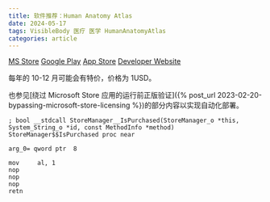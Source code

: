 ```yaml
---
title: 软件推荐：Human Anatomy Atlas
date: 2024-05-17
tags: VisibleBody 医疗 医学 HumanAnatomyAtlas
categories: article
---
```


[MS Store](https://apps.microsoft.com/detail/9ncgktbt3s2q?hl=en-us&gl=US) [Google Play](https://play.google.com/store/apps/details?id=com.visiblebody.atlas) [App Store](https://apps.apple.com/hk/app/human-anatomy-atlas-2024/id1117998129) [Developer Website](https://www.visiblebody.com/)

每年的 10-12 月可能会有特价，价格为 1USD。

也参见[绕过 Microsoft Store 应用的运行前正版验证]({% post_url 2023-02-20-bypassing-microsoft-store-licensing %})的部分内容以实现自动化部署。

```assembly
; bool __stdcall StoreManager__IsPurchased(StoreManager_o *this, System_String_o *id, const MethodInfo *method)
StoreManager$$IsPurchased proc near

arg_0= qword ptr  8

mov     al, 1
nop
nop
nop
retn
```
